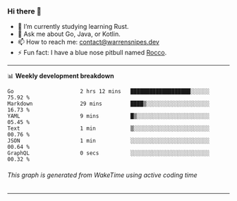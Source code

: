 ### Hi there 👋

- 🌱 I’m currently studying learning Rust.
- 💬 Ask me about Go, Java, or Kotlin.
- 📫 How to reach me: contact@warrensnipes.dev
- ⚡ Fun fact: I have a blue nose pitbull named [Rocco](https://i.imgur.com/iLsSCKu.jpg).

-------

📊 **Weekly development breakdown**
<!--START_SECTION:waka-->

```text
Go                     2 hrs 12 mins   ███████████████████░░░░░░   75.92 %
Markdown               29 mins         ████▒░░░░░░░░░░░░░░░░░░░░   16.73 %
YAML                   9 mins          █▒░░░░░░░░░░░░░░░░░░░░░░░   05.45 %
Text                   1 min           ▒░░░░░░░░░░░░░░░░░░░░░░░░   00.76 %
JSON                   1 min           ░░░░░░░░░░░░░░░░░░░░░░░░░   00.64 %
GraphQL                0 secs          ░░░░░░░░░░░░░░░░░░░░░░░░░   00.32 %
```

<!--END_SECTION:waka-->
###### *This graph is generated from WakeTime using active coding time*
-------
